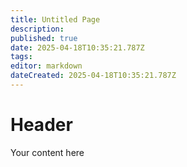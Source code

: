 ```yaml
---
title: Untitled Page
description: 
published: true
date: 2025-04-18T10:35:21.787Z
tags: 
editor: markdown
dateCreated: 2025-04-18T10:35:21.787Z
---
```


# Header
Your content here